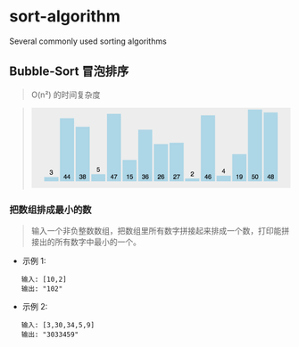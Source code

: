 # sort-algorithm
Several commonly used sorting algorithms

## Bubble-Sort 冒泡排序 

>  O(n²) 的时间复杂度

> ![image](https://github.com/hellowoody/sort-algorithm/blob/main/Bubble-Sort/gif/bubbleSort.gif?raw=true)

### 把数组排成最小的数

 > 输入一个非负整数数组，把数组里所有数字拼接起来排成一个数，打印能拼接出的所有数字中最小的一个。  

 - 示例 1:
 ```
    输入: [10,2]
    输出: "102"
 ```
 - 示例 2:
 ```
    输入: [3,30,34,5,9]
    输出: "3033459"
 ```